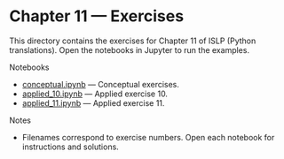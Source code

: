 # Chapter 11 — Exercises

This directory contains the exercises for Chapter 11 of ISLP (Python translations). Open the notebooks in Jupyter to run the examples.

Notebooks

- [conceptual.ipynb](conceptual.ipynb) — Conceptual exercises.
- [applied_10.ipynb](applied_10.ipynb) — Applied exercise 10.
- [applied_11.ipynb](applied_11.ipynb) — Applied exercise 11.

Notes

- Filenames correspond to exercise numbers. Open each notebook for instructions and solutions.
